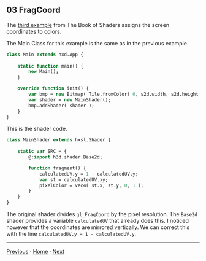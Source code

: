 
## 03 FragCoord

The [third example](https://thebookofshaders.com/03/) from The Book of Shaders assigns the screen coordinates to colors. 

The Main Class for this example is the same as in the previous example.

```haxe
class Main extends hxd.App {
	
	static function main() {
		new Main();
	}

	override function init() {
		var bmp = new Bitmap( Tile.fromColor( 0, s2d.width, s2d.height ), s2d );
		var shader = new MainShader();
		bmp.addShader( shader );
	}
}
```
 
This is the shader code.

```haxe
class MainShader extends hxsl.Shader {
	
	static var SRC = {
		@:import h3d.shader.Base2d;

		function fragment() {
			calculatedUV.y = 1 - calculatedUV.y;
			var st = calculatedUV.xy;
			pixelColor = vec4( st.x, st.y, 0, 1 );
		}
	}
}
```

The original shader divides ```gl_FragCoord``` by the pixel resolution. The ```Base2d``` shader provides a variable ```calculatedUV``` that already does this. I noticed however that the coordinates are mirrored vertically. We can correct this with the line ```calculatedUV.y = 1 - calculatedUV.y```.
___

[Previous](hxsl.md) ·  [Home](hxsl.md) · [Next](04_shaping_functions.md)